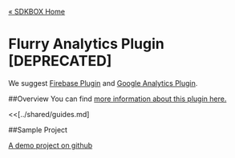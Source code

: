 [&#171; SDKBOX Home](http://sdkbox.com)

<h1>Flurry Analytics Plugin [DEPRECATED]</h1>

We suggest [Firebase Plugin](http://docs.sdkbox.com/en/plugins/firebase/) and [Google Analytics Plugin](http://docs.sdkbox.com/en/plugins/googleanalytics/).

##Overview
You can find [more information about this plugin here.](http://www.cocos2d-x.org/sdkbox/flurryanalytics)


<<[../shared/guides.md]


##Sample Project

[A demo project on github](https://github.com/sdkbox/sdkbox-sample-flurry)

